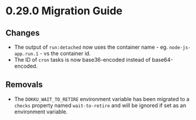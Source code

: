 # 0.29.0 Migration Guide

## Changes

- The output of `run:detached` now uses the container name - eg. `node-js-app.run.1` - vs the container id.
- The ID of `cron` tasks is now base36-encoded instead of base64-encoded.

## Removals

- The `DOKKU_WAIT_TO_RETIRE` environment variable has been migrated to a `checks` property named `wait-to-retire` and will be ignored if set as an environment variable.